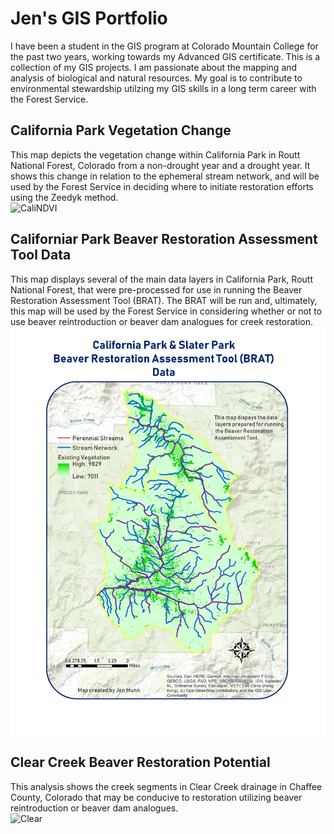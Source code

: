 # Jen's GIS Portfolio

I have been a student in the GIS program at Colorado Mountain College for the past two years, working towards my Advanced GIS certificate.  This is a collection of my GIS projects.  I am passionate about the mapping and analysis of biological and natural resources.  My goal is to contribute to environmental stewardship utilzing my GIS skills in a long term career with the Forest Service.     
## California Park Vegetation Change
This map depicts the vegetation change within California Park in Routt National Forest, Colorado from a non-drought year and a drought year.  It shows this change in relation to the ephemeral stream network, and will be used by the Forest Service in deciding where to initiate restoration efforts using the Zeedyk method.  
![CaliNDVI](California_Park_NDVI_v2.jpg)
## Californiar Park Beaver Restoration Assessment Tool Data
This map displays several of the main data layers in California Park, Routt National Forest, that were pre-processed for use in running the Beaver Restoration Assessment Tool (BRAT).  The BRAT will be run and, ultimately, this map will be used by the Forest Service in considering whether or not to use beaver reintroduction or beaver dam analogues for creek restoration.  
![Brat](California_Park_Brat.jpg)
## Clear Creek Beaver Restoration Potential 
This analysis shows the creek segments in Clear Creek drainage in Chaffee County, Colorado that may be conducive to restoration utilizing beaver reintroduction or beaver dam analogues.  
![Clear](Project_Beaver_Restoration.jpg)

